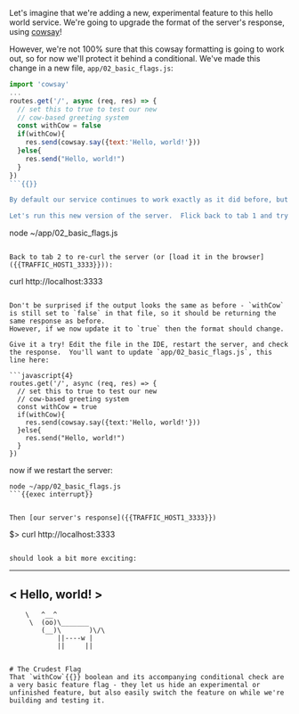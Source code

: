Let's imagine that we're adding a new, experimental feature to this hello world service. We're going to upgrade the format of the server's response, using [cowsay](https://www.npmjs.com/package/cowsay)!

However, we're not 100% sure that this cowsay formatting is going to work out, so for now we'll protect it behind a conditional. We've made this change in a new file, `app/02_basic_flags.js`:

```javascript
import 'cowsay'
...
routes.get('/', async (req, res) => {
  // set this to true to test our new
  // cow-based greeting system
  const withCow = false
  if(withCow){
    res.send(cowsay.say({text:'Hello, world!'}))
  }else{
    res.send("Hello, world!")
  }
})
```{{}}

By default our service continues to work exactly as it did before, but if we change `withCow` to `true`, our new formatting will come to life.

Let's run this new version of the server.  Flick back to tab 1 and try out the new code:

```
node ~/app/02_basic_flags.js
```{{exec interrupt}}

Back to tab 2 to re-curl the server (or [load it in the browser]({{TRAFFIC_HOST1_3333}})):

```
curl http://localhost:3333
```{{exec}}

Don't be surprised if the output looks the same as before - `withCow` is still set to `false` in that file, so it should be returning the same response as before.
However, if we now update it to `true` then the format should change. 

Give it a try! Edit the file in the IDE, restart the server, and check the response.  You'll want to update `app/02_basic_flags.js`, this line here:

```javascript{4}
routes.get('/', async (req, res) => {
  // set this to true to test our new
  // cow-based greeting system
  const withCow = true
  if(withCow){
    res.send(cowsay.say({text:'Hello, world!'}))
  }else{
    res.send("Hello, world!")
  }
})
```

now if we restart the server:
```
node ~/app/02_basic_flags.js
```{{exec interrupt}}


Then [our server's response]({{TRAFFIC_HOST1_3333}})

```
$> curl http://localhost:3333
```{{exec}}

should look a bit more exciting:

```
 _______________
< Hello, world! >
 ---------------
        \   ^__^
         \  (oo)\_______
            (__)\       )\/\
                ||----w |
                ||     ||
```{{}}

# The Crudest Flag
That `withCow`{{}} boolean and its accompanying conditional check are a very basic feature flag - they let us hide an experimental or unfinished feature, but also easily switch the feature on while we're building and testing it. 
